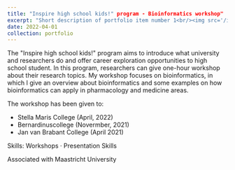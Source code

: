 ```yaml
---
title: "Inspire high school kids!" program - Bioinformatics workshop"
excerpt: "Short description of portfolio item number 1<br/><img src='/images/500x300.png'>"
date: 2022-04-01
collection: portfolio
---
```

The "Inspire high school kids!" program aims to introduce what university and researchers do and offer career exploration opportunities to high school student. In this program, researchers can give one-hour workshop about their research topics. My workshop focuses on bioinformatics, in which I give an overview about bioinformatics and some examples on how bioinformatics can apply in pharmacology and medicine areas.

The workshop has been given to:
- Stella Maris College (April, 2022)
- Bernardinuscollege (Novermber, 2021)
- Jan van Brabant College (April 2021)

Skills: Workshops · Presentation Skills

Associated with Maastricht University